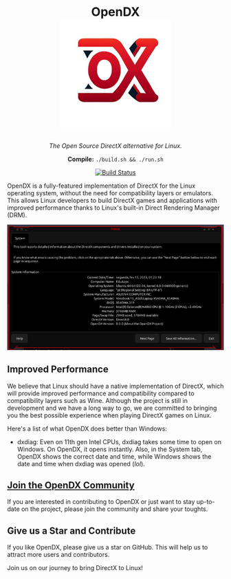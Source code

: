 <div align=center>
  <h1>
    OpenDX
    <br>
    <img src="./img/logo.png" width=260 alt="Bring DirectX to Linux!">
  </h1>
  <i>The Open Source DirectX alternative for Linux.</i>
  
  **Compile:** `./build.sh && ./run.sh`
  
  [![Build Status](https://github.com/EduApps-CDG/OpenDX/actions/workflows/cmake.yml/badge.svg)](https://github.com/EduApps-CDG/OpenDX/actions/workflows/cmake.yml)
</div>

OpenDX is a fully-featured implementation of DirectX for the Linux operating system, without the need for compatibility layers or emulators. This allows Linux developers to build DirectX games and applications with improved performance thanks to Linux's built-in Direct Rendering Manager (DRM).

<div align=center>
  
  ![OpenDX dxdiag](./img/print.png)
</div>

## Improved Performance
We believe that Linux should have a native implementation of DirectX, which will provide improved performance and compatibility compared to compatibility layers such as Wine.
Although the project is still in development and we have a long way to go, we are committed to bringing you the best possible experience when playing DirectX games on Linux.

Here's a list of what OpenDX does better than Windows:
* dxdiag: Even on 11th gen Intel CPUs, dxdiag takes some time to open on Windows. On OpenDX, it opens instantly. Also, in the System tab, OpenDX shows the correct date and time, while Windows shows the date and time when dxdiag was opened (*lol*).

## [Join the OpenDX Community](https://github.com/EduApps-CDG/OpenDX/discussions)
If you are interested in contributing to OpenDX or just want to stay up-to-date on the project, please join the community and share your toughts.

## Give us a Star and Contribute
If you like OpenDX, please give us a star on GitHub. This will help us to attract more users and contributors.

Join us on our journey to bring DirectX to Linux!
